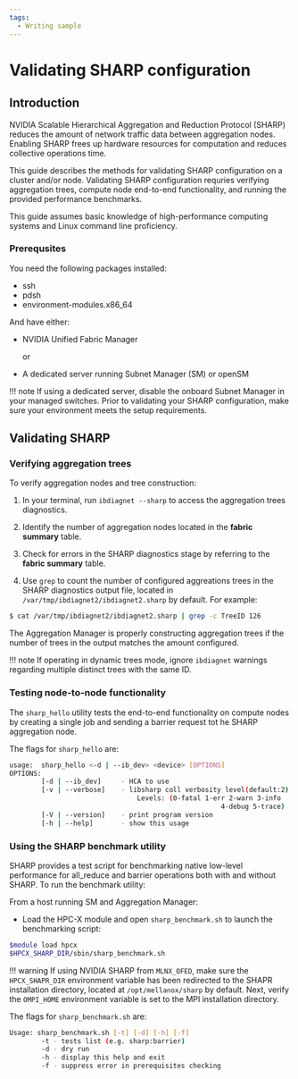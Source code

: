 ```yaml
---
tags:
  - Writing sample
---
```


# Validating SHARP configuration

## Introduction

NVIDIA Scalable Hierarchical Aggregation and Reduction Protocol (SHARP) reduces the amount of network traffic data between aggregation nodes. Enabling SHARP frees up hardware resources for computation and reduces collective operations time.

This guide describes the methods for validating SHARP configuration on a cluster and/or node. Validating SHARP configuration requries verifying aggregation trees, compute node end-to-end functionality, and running the provided performance benchmarks. 

This guide assumes basic knowledge of high-performance computing systems and Linux command line proficiency.

### Prerequsites

You need the following packages installed:

 * ssh
 * pdsh
 * environment-modules.x86_64

And have either:

* NVIDIA Unified Fabric Manager 

	or

* A dedicated server running Subnet Manager (SM) or openSM

!!! note
    If using a dedicated server, disable the onboard Subnet Manager in your managed switches. Prior to validating your SHARP configuration, make sure your environment meets the setup requirements.

## Validating SHARP

### Verifying aggregation trees

To verify aggregation nodes and tree construction: 

1. In your terminal, run `ibdiagnet --sharp` to access the aggregation trees diagnostics.

2. Identify the number of aggregation nodes located in the **fabric summary** table.

3. Check for errors in the SHARP diagnostics stage by referring to the **fabric summary** table.

4. Use `grep` to count the number of configured aggreations trees in the SHARP diagnostics output file, located in `/var/tmp/ibdiagnet2/ibdiagnet2.sharp` by default. For example:

```bash
$ cat /var/tmp/ibdiagnet2/ibdiagnet2.sharp | grep -c TreeID 126
```

The Aggregation Manager is properly constructing aggregation trees if the number of trees in the output matches the amount configured.  

!!! note
    If operating in dynamic trees mode, ignore `ibdiagnet` warnings regarding multiple distinct trees with the same ID.

### Testing node-to-node functionality

The `sharp_hello` utility tests the end-to-end functionality on compute nodes by creating a single job and sending a barrier request tot he SHARP aggregation node.

The flags for `sharp_hello` are:

```bash
usage:  sharp_hello <-d | --ib_dev> <device> [OPTIONS]
OPTIONS:
    	[-d | --ib_dev]  	- HCA to use
    	[-v | --verbose] 	- libsharp coll verbosity level(default:2)
                              	Levels: (0-fatal 1-err 2-warn 3-info
                                                     4-debug 5-trace)
    	[-V | --version] 	- print program version
    	[-h | --help]    	- show this usage
```

### Using the SHARP benchmark utility

SHARP provides a test script for benchmarking native low-level performance for all_reduce and barrier operations both with and without SHARP. To run the benchmark utility:

From a host running SM and Aggregation Manager:

* Load the HPC-X module and open `sharp_benchmark.sh` to launch the benchmarking script:

```bash
$module load hpcx
$HPCX_SHARP_DIR/sbin/sharp_benchmark.sh
```

!!! warning
    If using NVIDIA SHARP from `MLNX_OFED`, make sure the `HPCX_SHAPR_DIR` environment variable has been redirected to the SHAPR installation directory, located at `/opt/mellanox/sharp` by default. Next, verify the `OMPI_HOME` environment variable is set to the MPI installation directory.

The flags for `sharp_benchmark.sh` are:

```bash
Usage: sharp_benchmark.sh [-t] [-d] [-h] [-f]
    	-t - tests list (e.g. sharp:barrier)
    	-d - dry run
    	-h - display this help and exit
    	-f - suppress error in prerequisites checking
```

